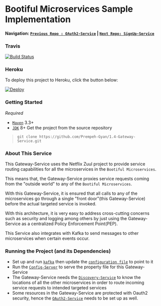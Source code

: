 # Bootiful Microservices Sample Implementation

#### Navigation: [`Previous Repo : OAuth2-Service`](https://github.com/Prempeh-Gyan/1.3-OAuth2-Service)  |  [`Next Repo: SignUp-Service`](https://github.com/Prempeh-Gyan/2.0-SignUp-Service)

### Travis
[![Build Status](https://travis-ci.org/Prempeh-Gyan/1.4-Gateway-Service.svg)](https://travis-ci.org/Prempeh-Gyan/1.4-Gateway-Service)

### Heroku
To deploy this project to Heroku, click the button below:

[![Deploy](https://www.herokucdn.com/deploy/button.png)](https://heroku.com/deploy?template=https://github.com/Prempeh-Gyan/1.4-Gateway-Service)

### Getting Started
*Required*
* [`Maven`](https://maven.apache.org/) 3.3+
* [`JDK`](http://www.oracle.com/technetwork/java/javase/downloads/jdk8-downloads-2133151.html) 8+
Get the project from the source repository
>`git clone https://github.com/Prempeh-Gyan/1.4-Gateway-Service.git`

### About This Service
This Gateway-Service uses the Netflix Zuul project to provide service routing capabilities for all the microservices in the `Bootiful Microservices`.

This means that, the Gateway-Service proxies service requests coming from the "outside world" to any of the `Bootiful Microservices`.

With this Gateway-Service, it is ensured that all calls to any of the microservices go through a single "front door"(this Gateway-Service) before the actual targeted service is invoked.

With this architecture, it is very easy to address cross-cutting concerns such as security and logging among others by just using the Gateway-Service as a centralized Policy Enforcement Point(PEP). 
 
This Service also integrates with Kafka to send messages to other microservices when certain events occur.

### Running the Project (and its Dependencies)
* Set up and run [`kafka`](https://kafka.apache.org/) then update the [`configuration file`](https://github.com/Prempeh-Gyan/1.1-Config-Repo/blob/master/services/Gateway-Service/gateway-service.yml ) to point to it
* Run the [`Config-Server`](https://github.com/Prempeh-Gyan/1.0-Config-Server) to serve the property file for this Gateway-Service
* The Gateway-Service needs the [`Discovery-Service`](https://github.com/Prempeh-Gyan/1.2-Discovery-Service) to know the locations of all the other microservices in order to route incoming service requests to intended targeted services
* Some resources in the Gateway-Service are protected with Oauth2 security, hence the [`OAuth2-Service`](https://github.com/Prempeh-Gyan/1.3-OAuth2-Service)  needs to be set up as well.
